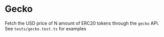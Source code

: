# Gecko

Fetch the USD price of N amount of ERC20 tokens through the `gecko` API.
See `tests/gecko.test.ts` for examples
